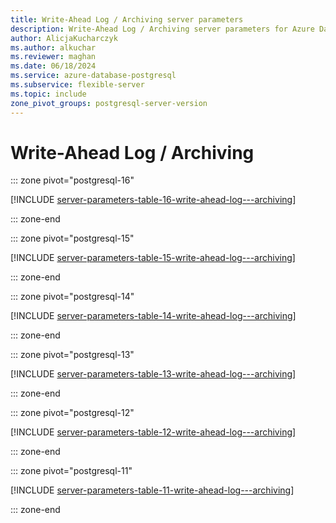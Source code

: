 ```yaml
---
title: Write-Ahead Log / Archiving server parameters
description: Write-Ahead Log / Archiving server parameters for Azure Database for PostgreSQL - Flexible Server.
author: AlicjaKucharczyk
ms.author: alkuchar
ms.reviewer: maghan
ms.date: 06/18/2024
ms.service: azure-database-postgresql
ms.subservice: flexible-server
ms.topic: include
zone_pivot_groups: postgresql-server-version
---
```

# Write-Ahead Log / Archiving


::: zone pivot="postgresql-16"

[!INCLUDE [server-parameters-table-16-write-ahead-log---archiving](./includes/server-parameters-table-16-write-ahead-log---archiving.md)]

::: zone-end


::: zone pivot="postgresql-15"

[!INCLUDE [server-parameters-table-15-write-ahead-log---archiving](./includes/server-parameters-table-15-write-ahead-log---archiving.md)]

::: zone-end


::: zone pivot="postgresql-14"

[!INCLUDE [server-parameters-table-14-write-ahead-log---archiving](./includes/server-parameters-table-14-write-ahead-log---archiving.md)]

::: zone-end


::: zone pivot="postgresql-13"

[!INCLUDE [server-parameters-table-13-write-ahead-log---archiving](./includes/server-parameters-table-13-write-ahead-log---archiving.md)]

::: zone-end


::: zone pivot="postgresql-12"

[!INCLUDE [server-parameters-table-12-write-ahead-log---archiving](./includes/server-parameters-table-12-write-ahead-log---archiving.md)]

::: zone-end


::: zone pivot="postgresql-11"

[!INCLUDE [server-parameters-table-11-write-ahead-log---archiving](./includes/server-parameters-table-11-write-ahead-log---archiving.md)]

::: zone-end


